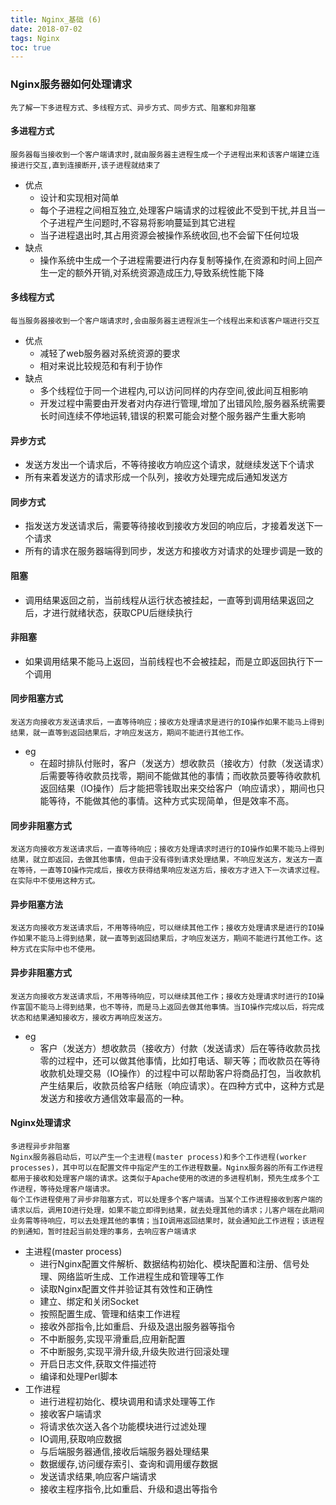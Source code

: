 ```yaml
---
title: Nginx_基础 (6)
date: 2018-07-02
tags: Nginx
toc: true
---
```


### Nginx服务器如何处理请求
    先了解一下多进程方式、多线程方式、异步方式、同步方式、阻塞和非阻塞

<!-- more -->

#### 多进程方式
    服务器每当接收到一个客户端请求时,就由服务器主进程生成一个子进程出来和该客户端建立连接进行交互,直到连接断开,该子进程就结束了
- 优点
    * 设计和实现相对简单
    * 每个子进程之间相互独立,处理客户端请求的过程彼此不受到干扰,并且当一个子进程产生问题时,不容易将影响蔓延到其它进程
    * 当子进程退出时,其占用资源会被操作系统收回,也不会留下任何垃圾
- 缺点
    * 操作系统中生成一个子进程需要进行内存复制等操作,在资源和时间上回产生一定的额外开销,对系统资源造成压力,导致系统性能下降

#### 多线程方式
    每当服务器接收到一个客户端请求时,会由服务器主进程派生一个线程出来和该客户端进行交互
- 优点
    * 减轻了web服务器对系统资源的要求
    * 相对来说比较规范和有利于协作
- 缺点
    * 多个线程位于同一个进程内,可以访问同样的内存空间,彼此间互相影响
    * 开发过程中需要由开发者对内存进行管理,增加了出错风险,服务器系统需要长时间连续不停地运转,错误的积累可能会对整个服务器产生重大影响

#### 异步方式
- 发送方发出一个请求后，不等待接收方响应这个请求，就继续发送下个请求
- 所有来着发送方的请求形成一个队列，接收方处理完成后通知发送方

#### 同步方式
- 指发送方发送请求后，需要等待接收到接收方发回的响应后，才接着发送下一个请求
- 所有的请求在服务器端得到同步，发送方和接收方对请求的处理步调是一致的

#### 阻塞
- 调用结果返回之前，当前线程从运行状态被挂起，一直等到调用结果返回之后，才进行就绪状态，获取CPU后继续执行

#### 非阻塞
- 如果调用结果不能马上返回，当前线程也不会被挂起，而是立即返回执行下一个调用

#### 同步阻塞方式
    发送方向接收方发送请求后，一直等待响应；接收方处理请求是进行的IO操作如果不能马上得到结果，就一直等到返回结果后，才响应发送方，期间不能进行其他工作。
- eg
    * 在超时排队付账时，客户（发送方）想收款员（接收方）付款（发送请求）后需要等待收款员找零，期间不能做其他的事情；而收款员要等待收款机返回结果（IO操作）后才能把零钱取出来交给客户（响应请求），期间也只能等待，不能做其他的事情。这种方式实现简单，但是效率不高。

#### 同步非阻塞方式
    发送方向接收方发送请求后，一直等待响应；接收方处理请求时进行的IO操作如果不能马上得到结果，就立即返回，去做其他事情，但由于没有得到请求处理结果，不响应发送方，发送方一直在等待，一直等IO操作完成后，接收方获得结果响应发送方后，接收方才进入下一次请求过程。在实际中不使用这种方式。

#### 异步阻塞方法
    发送方向接收方发送请求后，不用等待响应，可以继续其他工作；接收方处理请求是进行的IO操作如果不能马上得到结果，就一直等到返回结果后，才响应发送方，期间不能进行其他工作。这种方式在实际中也不使用。

#### 异步非阻塞方式
    发送方向接收方发送请求后，不用等待响应，可以继续其他工作；接收方处理请求时进行的IO操作富国不能马上得到结果，也不等待，而是马上返回去做其他事情。当IO操作完成以后，将完成状态和结果通知接收方，接收方再响应发送方。
- eg
    * 客户（发送方）想收款员（接收方）付款（发送请求）后在等待收款员找零的过程中，还可以做其他事情，比如打电话、聊天等；而收款员在等待收款机处理交易（IO操作）的过程中可以帮助客户将商品打包，当收款机产生结果后，收款员给客户结账（响应请求）。在四种方式中，这种方式是发送方和接收方通信效率最高的一种。
 
#### Nginx处理请求
    多进程异步非阻塞
    Nginx服务器启动后，可以产生一个主进程(master process)和多个工作进程(worker processes)，其中可以在配置文件中指定产生的工作进程数量。Nginx服务器的所有工作进程都用于接收和处理客户端的请求。这类似于Apache使用的改进的多进程机制，预先生成多个工作进程，等待处理客户端请求。
    每个工作进程使用了异步非阻塞方式，可以处理多个客户端请。当某个工作进程接收到客户端的请求以后，调用IO进行处理，如果不能立即得到结果，就去处理其他的请求；儿客户端在此期间业务需等待响应，可以去处理其他的事情；当IO调用返回结果时，就会通知此工作进程；该进程的到通知，暂时挂起当前处理的事务，去响应客户端请求
- 主进程(master process)
    * 进行Nginx配置文件解析、数据结构初始化、模块配置和注册、信号处理、网络监听生成、工作进程生成和管理等工作
    * 读取Nginx配置文件并验证其有效性和正确性
    * 建立、绑定和关闭Socket
    * 按照配置生成、管理和结束工作进程
    * 接收外部指令,比如重启、升级及退出服务器等指令
    * 不中断服务,实现平滑重启,应用新配置
    * 不中断服务,实现平滑升级,升级失败进行回滚处理
    * 开启日志文件,获取文件描述符
    * 编译和处理Perl脚本
- 工作进程
    * 进行进程初始化、模块调用和请求处理等工作
    * 接收客户端请求
    * 将请求依次送入各个功能模块进行过滤处理
    * IO调用,获取响应数据
    * 与后端服务器通信,接收后端服务器处理结果
    * 数据缓存,访问缓存索引、查询和调用缓存数据
    * 发送请求结果,响应客户端请求
    * 接收主程序指令,比如重启、升级和退出等指令

